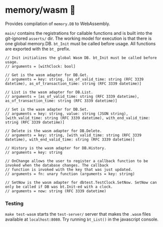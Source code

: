 # memory/wasm 🧩

Provides compilation of `memory.DB` to WebAssembly.

`main/` contains the registrations for callable functions and is built into the git-ignored `asserts/` dir. The working model for execution is that there is one global memory.DB. `bt_Init` must be called before usage. All functions are exported with the `bt_` prefix.

```
// Init initializes the global Wasm DB. bt_Init must be called before usage.
// arguments = [withClock: bool]

// Get is the wasm adapter for DB.Get.
// arguments = key: string, [as_of_valid_time: string (RFC 3339 datetime), as_of_transaction_time: string (RFC 3339 datetime)]

// List is the wasm adapter for DB.List.
// arguments = [as_of_valid_time: string (RFC 3339 datetime), as_of_transaction_time: string (RFC 3339 datetime)]

// Set is the wasm adapter for DB.Set.
// arguments = key: string, value: string (JSON string), [with_valid_time: string (RFC 3339 datetime), with_end_valid_time: string (RFC 3339 datetime)]

// Delete is the wasm adapter for DB.Delete.
// arguments = key: string, [with_valid_time: string (RFC 3339 datetime), with_end_valid_time: string (RFC 3339 datetime)]

// History is the wasm adapter for DB.History.
// arguments = key: string

// OnChange allows the user to register a callback function to be invoked when the database changes. The callback
// function is invoked with the key that was just updated.
// arguments = fn: unary function (arguments = key: string)

// SetNow is the wasm adapter for dbtest.TestClock.SetNow. SetNow can only be called if DB was bt.Init-ed with a clock.
// arguments = now: string (RFC 3339 datetime)
```

### Testing

`make test-wasm` starts the `test-server/` server that makes the `.wasm` files available at `localhost:8080`. Try running `bt_List()` in the javascript console.
